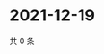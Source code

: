 # 2021-12-19

共 0 条

<!-- BEGIN WEIBO -->
<!-- 最后更新时间 Sun Dec 19 2021 13:13:44 GMT+0800 (China Standard Time) -->

<!-- END WEIBO -->
